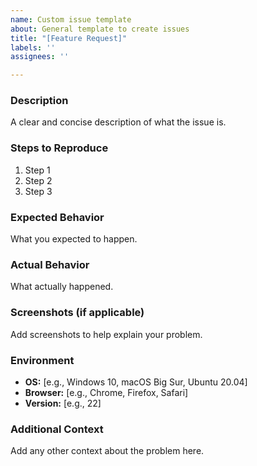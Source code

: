 ```yaml
---
name: Custom issue template
about: General template to create issues
title: "[Feature Request]"
labels: ''
assignees: ''

---
```


### Description
A clear and concise description of what the issue is.

### Steps to Reproduce
1. Step 1
2. Step 2
3. Step 3

### Expected Behavior
What you expected to happen.

### Actual Behavior
What actually happened.

### Screenshots (if applicable)
Add screenshots to help explain your problem.

### Environment
- **OS:** [e.g., Windows 10, macOS Big Sur, Ubuntu 20.04]
- **Browser:** [e.g., Chrome, Firefox, Safari]
- **Version:** [e.g., 22]

### Additional Context
Add any other context about the problem here.
